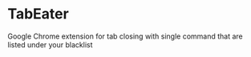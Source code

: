 TabEater
========

Google Chrome extension for tab closing with single command that are listed under your blacklist
